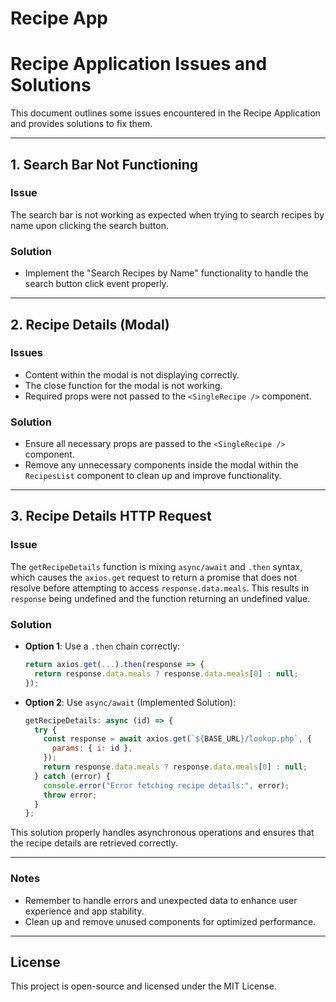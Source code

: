 # Recipe App

# Recipe Application Issues and Solutions

This document outlines some issues encountered in the Recipe Application and provides solutions to fix them.

---

## 1. Search Bar Not Functioning
### Issue
The search bar is not working as expected when trying to search recipes by name upon clicking the search button.

### Solution
- Implement the "Search Recipes by Name" functionality to handle the search button click event properly.

---

## 2. Recipe Details (Modal)
### Issues
- Content within the modal is not displaying correctly.
- The close function for the modal is not working.
- Required props were not passed to the `<SingleRecipe />` component.

### Solution
- Ensure all necessary props are passed to the `<SingleRecipe />` component.
- Remove any unnecessary components inside the modal within the `RecipesList` component to clean up and improve functionality.

---

## 3. Recipe Details HTTP Request
### Issue
The `getRecipeDetails` function is mixing `async/await` and `.then` syntax, which causes the `axios.get` request to return a promise that does not resolve before attempting to access `response.data.meals`. This results in `response` being undefined and the function returning an undefined value.

### Solution
- **Option 1**: Use a `.then` chain correctly:
    ```javascript
    return axios.get(...).then(response => {
      return response.data.meals ? response.data.meals[0] : null;
    });
    ```
- **Option 2**: Use `async/await` (Implemented Solution):
    ```javascript
    getRecipeDetails: async (id) => {
      try {
        const response = await axios.get(`${BASE_URL}/lookup.php`, {
          params: { i: id },
        });
        return response.data.meals ? response.data.meals[0] : null;
      } catch (error) {
        console.error("Error fetching recipe details:", error);
        throw error;
      }
    };
    ```

This solution properly handles asynchronous operations and ensures that the recipe details are retrieved correctly.

---

### Notes
- Remember to handle errors and unexpected data to enhance user experience and app stability.
- Clean up and remove unused components for optimized performance.

---

## License
This project is open-source and licensed under the MIT License.
